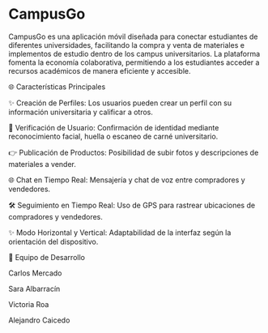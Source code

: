 # CampusGo

CampusGo es una aplicación móvil diseñada para conectar estudiantes de diferentes universidades, facilitando la compra y venta de materiales e implementos de estudio dentro de los campus universitarios. La plataforma fomenta la economía colaborativa, permitiendo a los estudiantes acceder a recursos académicos de manera eficiente y accesible.

🌐 Características Principales

✨ Creación de Perfiles: Los usuarios pueden crear un perfil con su información universitaria y calificar a otros.

🏰 Verificación de Usuario: Confirmación de identidad mediante reconocimiento facial, huella o escaneo de carné universitario.

👉 Publicación de Productos: Posibilidad de subir fotos y descripciones de materiales a vender.

🌐 Chat en Tiempo Real: Mensajería y chat de voz entre compradores y vendedores.

🛠️ Seguimiento en Tiempo Real: Uso de GPS para rastrear ubicaciones de compradores y vendedores.

✨ Modo Horizontal y Vertical: Adaptabilidad de la interfaz según la orientación del dispositivo.

👥 Equipo de Desarrollo

Carlos Mercado

Sara Albarracín

Victoria Roa

Alejandro Caicedo
